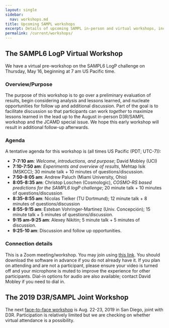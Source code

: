 ```yaml
---
layout: single
sidebar:
  nav: workshops.md
title: Upcoming SAMPL workshops
excerpt: Details of upcoming SAMPL in-person and virtual workshops, including agendas as applicable.
permalink: /current/workshops/
---
```


## The SAMPL6 LogP Virtual Workshop

We have a virtual pre-workshop on the SAMPL6 LogP challenge on Thursday, May 16, beginning at 7 am US Pacific time.  

### Overview/Purpose

The purpose of this workshop is to go over a preliminary evaluation of results, begin considering analysis and lessons learned, and nucleate opportunities for follow up and additional discussion. Part of the goal is to facilitate discussion so that participants can work *together* to maximize lessons learned in the lead up to the August in-person D3R/SAMPL workshop and the JCAMD special issue.
We hope this early workshop will result in additional follow-up afterwards.

### Agenda

A tentative agenda for this workshop is (all times US Pacific (PDT; UTC-7)):
- **7-7:10 am**: *Welcome, introductions, and purpose*; David Mobley (UCI)
- **7:10-7:50 am**: *Experiments and overview of results*, Mehtap Isik (MSKCC); 30 minute talk + 10 minutes of questions/discussion.
- **7:50-8:05 am**: Andrew Paluch (Miami University, Ohio)
- **8:05-8:35 am**: Christop Loschen (Cosmologic), *COSMO-RS based predictions for the SAMPL6 logP challenge*; 20 minute talk + 10 minutes of questions/discussion
- **8:35-8:55 am**: Nicolas Tielker (TU Dortmund); 12 minute talk + 8 minutes of questions/discussion
- **8:55-9:15 am**: Esteban Vohringer-Martinez (Univ. Concepción); 15 minute talk + 5 minutes of questions/discussion.
- **9:15 am-9:25 am**: Alexey Nikitin; 5 minute talk + 5 minutes of discussion.
- **9:25-10 am**: Discussion and follow up opportunities.

### Connection details

This is a Zoom meeting/workshop. You may join using [this link](https://uchealth.zoom.us/j/687748918). You should download the software in advance if you do not already have it. If you plan on attending and are not a participant, please ensure your video is turned off and your microphone is muted to improve the experience for other participants.
Dial-in options for audio are also available; contact David Mobley if you need to dial in.

## The 2019 D3R/SAMPL Joint Workshop

The next [face-to-face workshop](https://drugdesigndata.org/about/d3r-2019-workshop) is Aug. 22-23, 2019 in San Diego, joint with D3R.
Participation is relatively limited but we are checking on whether virtual attendance is a possibility.
